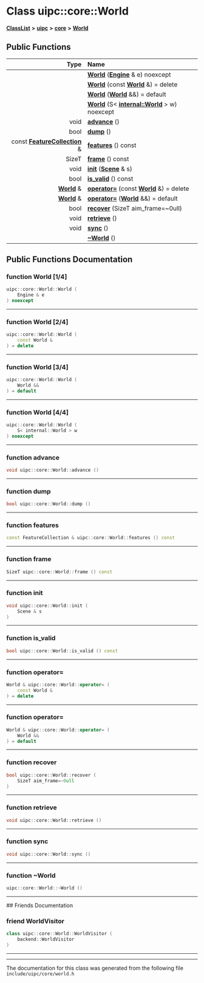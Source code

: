 

# Class uipc::core::World



[**ClassList**](annotated.md) **>** [**uipc**](namespaceuipc.md) **>** [**core**](namespaceuipc_1_1core.md) **>** [**World**](classuipc_1_1core_1_1_world.md)










































## Public Functions

| Type | Name |
| ---: | :--- |
|   | [**World**](#function-world-14) ([**Engine**](classuipc_1_1core_1_1_engine.md) & e) noexcept<br> |
|   | [**World**](#function-world-24) (const [**World**](classuipc_1_1core_1_1_world.md) &) = delete<br> |
|   | [**World**](#function-world-34) ([**World**](classuipc_1_1core_1_1_world.md) &&) = default<br> |
|   | [**World**](#function-world-44) (S&lt; [**internal::World**](classuipc_1_1core_1_1internal_1_1_world.md) &gt; w) noexcept<br> |
|  void | [**advance**](#function-advance) () <br> |
|  bool | [**dump**](#function-dump) () <br> |
|  const [**FeatureCollection**](classuipc_1_1core_1_1_feature_collection.md) & | [**features**](#function-features) () const<br> |
|  SizeT | [**frame**](#function-frame) () const<br> |
|  void | [**init**](#function-init) ([**Scene**](classuipc_1_1core_1_1_scene.md) & s) <br> |
|  bool | [**is\_valid**](#function-is_valid) () const<br> |
|  [**World**](classuipc_1_1core_1_1_world.md) & | [**operator=**](#function-operator) (const [**World**](classuipc_1_1core_1_1_world.md) &) = delete<br> |
|  [**World**](classuipc_1_1core_1_1_world.md) & | [**operator=**](#function-operator_1) ([**World**](classuipc_1_1core_1_1_world.md) &&) = default<br> |
|  bool | [**recover**](#function-recover) (SizeT aim\_frame=~0ull) <br> |
|  void | [**retrieve**](#function-retrieve) () <br> |
|  void | [**sync**](#function-sync) () <br> |
|   | [**~World**](#function-world) () <br> |




























## Public Functions Documentation




### function World [1/4]

```C++
uipc::core::World::World (
    Engine & e
) noexcept
```




<hr>



### function World [2/4]

```C++
uipc::core::World::World (
    const World &
) = delete
```




<hr>



### function World [3/4]

```C++
uipc::core::World::World (
    World &&
) = default
```




<hr>



### function World [4/4]

```C++
uipc::core::World::World (
    S< internal::World > w
) noexcept
```




<hr>



### function advance 

```C++
void uipc::core::World::advance () 
```




<hr>



### function dump 

```C++
bool uipc::core::World::dump () 
```




<hr>



### function features 

```C++
const FeatureCollection & uipc::core::World::features () const
```




<hr>



### function frame 

```C++
SizeT uipc::core::World::frame () const
```




<hr>



### function init 

```C++
void uipc::core::World::init (
    Scene & s
) 
```




<hr>



### function is\_valid 

```C++
bool uipc::core::World::is_valid () const
```




<hr>



### function operator= 

```C++
World & uipc::core::World::operator= (
    const World &
) = delete
```




<hr>



### function operator= 

```C++
World & uipc::core::World::operator= (
    World &&
) = default
```




<hr>



### function recover 

```C++
bool uipc::core::World::recover (
    SizeT aim_frame=~0ull
) 
```




<hr>



### function retrieve 

```C++
void uipc::core::World::retrieve () 
```




<hr>



### function sync 

```C++
void uipc::core::World::sync () 
```




<hr>



### function ~World 

```C++
uipc::core::World::~World () 
```




<hr>## Friends Documentation





### friend WorldVisitor 

```C++
class uipc::core::World::WorldVisitor (
    backend::WorldVisitor
) 
```




<hr>

------------------------------
The documentation for this class was generated from the following file `include/uipc/core/world.h`

